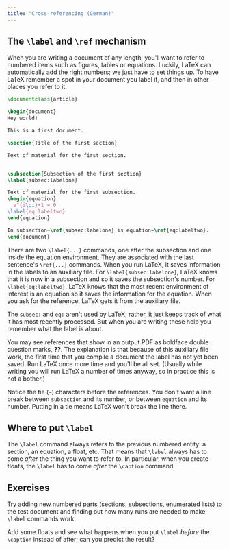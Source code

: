 ```yaml
---
title: "Cross-referencing (German)"
---
```


## The `\label` and `\ref` mechanism

When you are writing a document of any length, you'll want to refer to numbered
items such as figures, tables or equations. Luckily, LaTeX can automatically add
the right numbers; we just have to set things up. To have LaTeX remember a spot
in your document you label it, and then in other places you refer to it.

```latex
\documentclass{article}

\begin{document}
Hey world!

This is a first document.

\section{Title of the first section}

Text of material for the first section.


\subsection{Subsection of the first section}
\label{subsec:labelone}

Text of material for the first subsection.
\begin{equation}
  e^{i\pi}+1 = 0
\label{eq:labeltwo}
\end{equation}

In subsection~\ref{subsec:labelone} is equation~\ref{eq:labeltwo}.
\end{document}
```

There are two `\label{...}` commands, one after the subsection
and one inside the equation environment.
They are associated with the last sentence's `\ref{...}` commands.
When you run LaTeX, it saves information in the labels to an auxiliary file.
For `\label{subsec:labelone}`, LaTeX knows that it is now in a subsection and
so it saves the subsection's number.
For `\label{eq:labeltwo}`, LaTeX knows that the most recent environment
of interest is an equation so it saves the information for the equation.
When you ask for the reference, LaTeX gets it from the auxiliary file.

The `subsec:` and `eq:` aren't used by LaTeX;
rather, it just keeps track of what it has most
recently processed.
But when you are writing these help you remember what the label
is about.

You may see references that show in an output PDF
as boldface double question marks, **??**.
The explanation is that because of this auxiliary file work,
the first time that you compile a document the label has not
yet been saved.
Run LaTeX once more time and you'll be all set.
(Usually while writing you will run LaTeX a number of times anyway,
so in practice this is not a bother.)

Notice the tie (`~`) characters before the references.
You don't want a line break between `subsection` and its number, or
between `equation` and its number.
Putting in a tie means LaTeX won't break the line there.

## Where to put `\label`

The `\label` command always refers to the previous numbered entity:
a section, an equation, a float, etc. That means that `\label` always has to
come _after_ the thing you want to refer to. In particular, when you create
floats, the `\label` has to come _after_ the `\caption` command.

## Exercises

Try adding new numbered parts (sections, subsections, enumerated lists) to
the test document and finding out how many runs are needed to make `\label`
commands work.

Add some floats and see what happens when you put `\label` _before_ the
`\caption` instead of after; can you predict the result?
